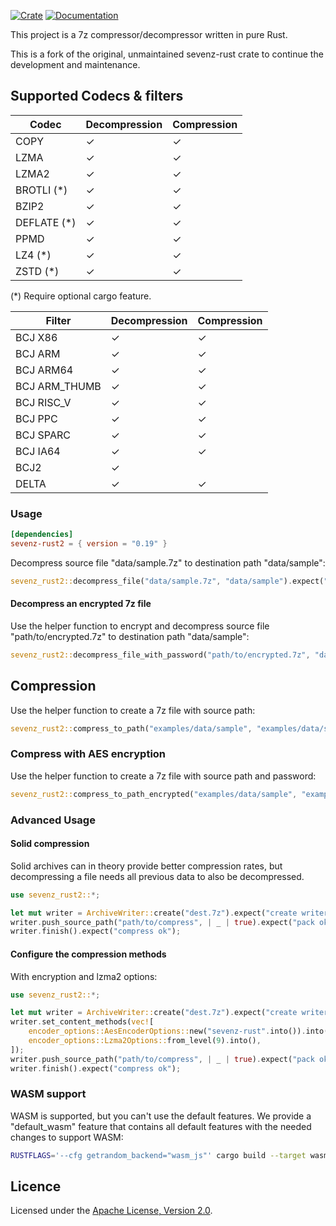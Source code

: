 [![Crate](https://img.shields.io/crates/v/sevenz-rust2.svg)](https://crates.io/crates/sevenz-rust2)
[![Documentation](https://docs.rs/sevenz-rust2/badge.svg)](https://docs.rs/sevenz-rust2)

This project is a 7z compressor/decompressor written in pure Rust.

This is a fork of the original, unmaintained sevenz-rust crate to continue the development and maintenance.

## Supported Codecs & filters

| Codec       | Decompression | Compression |
|-------------|---------------|-------------|
| COPY        | ✓             | ✓           |
| LZMA        | ✓             | ✓           |
| LZMA2       | ✓             | ✓           |
| BROTLI (*)  | ✓             | ✓           |
| BZIP2       | ✓             | ✓           |
| DEFLATE (*) | ✓             | ✓           |
| PPMD        | ✓             | ✓           |
| LZ4 (*)     | ✓             | ✓           |
| ZSTD (*)    | ✓             | ✓           |

(*) Require optional cargo feature.

| Filter        | Decompression | Compression |
|---------------|---------------|-------------|
| BCJ X86       | ✓             | ✓           |
| BCJ ARM       | ✓             | ✓           |
| BCJ ARM64     | ✓             | ✓           |
| BCJ ARM_THUMB | ✓             | ✓           |
| BCJ RISC_V    | ✓             | ✓           |
| BCJ PPC       | ✓             | ✓           |
| BCJ SPARC     | ✓             | ✓           |
| BCJ IA64      | ✓             | ✓           |
| BCJ2          | ✓             |             |
| DELTA         | ✓             | ✓           |

### Usage

```toml
[dependencies]
sevenz-rust2 = { version = "0.19" }
```

Decompress source file "data/sample.7z" to destination path "data/sample":

```rust
sevenz_rust2::decompress_file("data/sample.7z", "data/sample").expect("complete");
```

#### Decompress an encrypted 7z file

Use the helper function to encrypt and decompress source file "path/to/encrypted.7z" to destination path "data/sample":

```rust
sevenz_rust2::decompress_file_with_password("path/to/encrypted.7z", "data/sample", "password".into()).expect("complete");
```

## Compression

Use the helper function to create a 7z file with source path:

```rust
sevenz_rust2::compress_to_path("examples/data/sample", "examples/data/sample.7z").expect("compress ok");
```

### Compress with AES encryption

Use the helper function to create a 7z file with source path and password:

```rust
sevenz_rust2::compress_to_path_encrypted("examples/data/sample", "examples/data/sample.7z", "password".into()).expect("compress ok");
```

### Advanced Usage

#### Solid compression

Solid archives can in theory provide better compression rates, but decompressing a file needs all previous data to also
be decompressed.

```rust
use sevenz_rust2::*;

let mut writer = ArchiveWriter::create("dest.7z").expect("create writer ok");
writer.push_source_path("path/to/compress", | _ | true).expect("pack ok");
writer.finish().expect("compress ok");
```

#### Configure the compression methods

With encryption and lzma2 options:

```rust
use sevenz_rust2::*;

let mut writer = ArchiveWriter::create("dest.7z").expect("create writer ok");
writer.set_content_methods(vec![
    encoder_options::AesEncoderOptions::new("sevenz-rust".into()).into(),
    encoder_options::Lzma2Options::from_level(9).into(),
]);
writer.push_source_path("path/to/compress", | _ | true).expect("pack ok");
writer.finish().expect("compress ok");
```

### WASM support

WASM is supported, but you can't use the default features. We provide a "default_wasm" feature that contains
all default features with the needed changes to support WASM:

```bash
RUSTFLAGS='--cfg getrandom_backend="wasm_js"' cargo build --target wasm32-unknown-unknown --no-default-features --features=default_wasm
```

## Licence

Licensed under the [Apache License, Version 2.0](https://www.apache.org/licenses/LICENSE-2.0).
